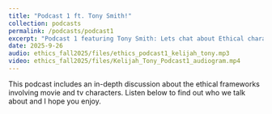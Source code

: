 ```yaml
---
title: "Podcast 1 ft. Tony Smith!"
collection: podcasts
permalink: /podcasts/podcast1
excerpt: "Podcast 1 featuring Tony Smith: Lets chat about Ethical characters in movies and TV Shows "
date: 2025-9-26
audio: ethics_fall2025/files/ethics_podcast1_kelijah_tony.mp3
video: ethics_fall2025/files/Kelijah_Tony_Podcast1_audiogram.mp4
---
```

This podcast includes an in-depth discussion about the ethical frameworks involving movie and tv characters. Listen below to find out who we talk about and I hope you enjoy.
